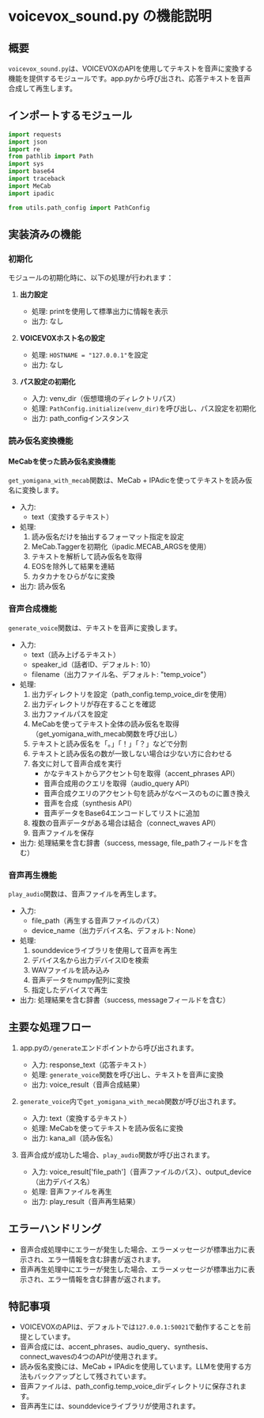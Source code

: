 # voicevox_sound.py の機能説明

## 概要

`voicevox_sound.py`は、VOICEVOXのAPIを使用してテキストを音声に変換する機能を提供するモジュールです。app.pyから呼び出され、応答テキストを音声合成して再生します。

## インポートするモジュール

```python
import requests
import json
import re
from pathlib import Path
import sys
import base64
import traceback
import MeCab
import ipadic

from utils.path_config import PathConfig
```

## 実装済みの機能

### 初期化

モジュールの初期化時に、以下の処理が行われます：

1. **出力設定**
   - 処理: printを使用して標準出力に情報を表示
   - 出力: なし

2. **VOICEVOXホスト名の設定**
   - 処理: `HOSTNAME = "127.0.0.1"`を設定
   - 出力: なし

3. **パス設定の初期化**
   - 入力: venv_dir（仮想環境のディレクトリパス）
   - 処理: `PathConfig.initialize(venv_dir)`を呼び出し、パス設定を初期化
   - 出力: path_configインスタンス

### 読み仮名変換機能

#### MeCabを使った読み仮名変換機能

`get_yomigana_with_mecab`関数は、MeCab + IPAdicを使ってテキストを読み仮名に変換します。

- 入力:
  - text（変換するテキスト）
- 処理:
  1. 読み仮名だけを抽出するフォーマット指定を設定
  2. MeCab.Taggerを初期化（ipadic.MECAB_ARGSを使用）
  3. テキストを解析して読み仮名を取得
  4. EOSを除外して結果を連結
  5. カタカナをひらがなに変換
- 出力: 読み仮名

<!-- #### LLMを使った読み仮名変換機能

`get_yomigana_from_llm`関数は、LLMを使ってテキストを読み仮名に変換します。

- 入力:
  - text（変換するテキスト）
- 処理:
  1. settings.jsonからAPIキーとモデル情報を読み込む
  2. OpenRouterのAPI情報を取得
  3. LLMを使って読み仮名を取得するためのプロンプトを作成
  4. APIリクエストを送信
  5. 結果から読み仮名を抽出
  6. APIログを保存
- 出力: 読み仮名（エラーの場合は元のテキスト） -->

### 音声合成機能

`generate_voice`関数は、テキストを音声に変換します。

- 入力:
  - text（読み上げるテキスト）
  - speaker_id（話者ID、デフォルト: 10）
  - filename（出力ファイル名、デフォルト: "temp_voice"）
- 処理:
  1. 出力ディレクトリを設定（path_config.temp_voice_dirを使用）
  2. 出力ディレクトリが存在することを確認
  3. 出力ファイルパスを設定
  4. MeCabを使ってテキスト全体の読み仮名を取得（get_yomigana_with_mecab関数を呼び出し）
  5. テキストと読み仮名を「。」「！」「？」などで分割
  6. テキストと読み仮名の数が一致しない場合は少ない方に合わせる
  7. 各文に対して音声合成を実行
     - かなテキストからアクセント句を取得（accent_phrases API）
     - 音声合成用のクエリを取得（audio_query API）
     - 音声合成クエリのアクセント句を読みがなベースのものに置き換え
     - 音声を合成（synthesis API）
     - 音声データをBase64エンコードしてリストに追加
  8. 複数の音声データがある場合は結合（connect_waves API）
  9. 音声ファイルを保存
- 出力: 処理結果を含む辞書（success, message, file_pathフィールドを含む）

### 音声再生機能

`play_audio`関数は、音声ファイルを再生します。

- 入力:
  - file_path（再生する音声ファイルのパス）
  - device_name（出力デバイス名、デフォルト: None）
- 処理:
  1. sounddeviceライブラリを使用して音声を再生
  2. デバイス名から出力デバイスIDを検索
  3. WAVファイルを読み込み
  4. 音声データをnumpy配列に変換
  5. 指定したデバイスで再生
- 出力: 処理結果を含む辞書（success, messageフィールドを含む）

## 主要な処理フロー

1. app.pyの`/generate`エンドポイントから呼び出されます。
   - 入力: response_text（応答テキスト）
   - 処理: `generate_voice`関数を呼び出し、テキストを音声に変換
   - 出力: voice_result（音声合成結果）

2. `generate_voice`内で`get_yomigana_with_mecab`関数が呼び出されます。
   - 入力: text（変換するテキスト）
   - 処理: MeCabを使ってテキストを読み仮名に変換
   - 出力: kana_all（読み仮名）

3. 音声合成が成功した場合、`play_audio`関数が呼び出されます。
   - 入力: voice_result['file_path']（音声ファイルのパス）、output_device（出力デバイス名）
   - 処理: 音声ファイルを再生
   - 出力: play_result（音声再生結果）

## エラーハンドリング

- 音声合成処理中にエラーが発生した場合、エラーメッセージが標準出力に表示され、エラー情報を含む辞書が返されます。
- 音声再生処理中にエラーが発生した場合、エラーメッセージが標準出力に表示され、エラー情報を含む辞書が返されます。

## 特記事項

- VOICEVOXのAPIは、デフォルトでは`127.0.0.1:50021`で動作することを前提としています。
- 音声合成には、accent_phrases、audio_query、synthesis、connect_wavesの4つのAPIが使用されます。
- 読み仮名変換には、MeCab + IPAdicを使用しています。LLMを使用する方法もバックアップとして残されています。
- 音声ファイルは、path_config.temp_voice_dirディレクトリに保存されます。
- 音声再生には、sounddeviceライブラリが使用されます。
